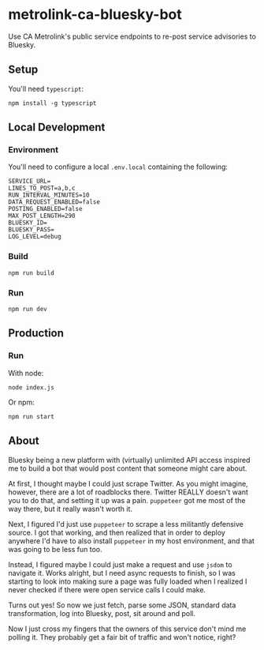 # metrolink-ca-bluesky-bot

Use CA Metrolink's public service endpoints to re-post service advisories to Bluesky.

## Setup

You'll need `typescript`:

`npm install -g typescript`

## Local Development

### Environment

You'll need to configure a local `.env.local` containing the following:

```
SERVICE_URL=
LINES_TO_POST=a,b,c
RUN_INTERVAL_MINUTES=10
DATA_REQUEST_ENABLED=false
POSTING_ENABLED=false
MAX_POST_LENGTH=290
BLUESKY_ID=
BLUESKY_PASS=
LOG_LEVEL=debug
```

### Build

`npm run build`

### Run

`npm run dev`

## Production

### Run

With node:

`node index.js`

Or npm:

`npm run start`

## About

Bluesky being a new platform with (virtually) unlimited API access inspired me to build a bot that would post content that someone might care about.

At first, I thought maybe I could just scrape Twitter. As you might imagine, however, there are a lot of roadblocks there. Twitter REALLY doesn't want you to do that, and setting it up was a pain. `puppeteer` got me most of the way there, but it really wasn't worth it.

Next, I figured I'd just use `puppeteer` to scrape a less militantly defensive source. I got that working, and then realized that in order to deploy anywhere I'd have to also install `puppeteer` in my host environment, and that was going to be less fun too.

Instead, I figured maybe I could just make a request and use `jsdom` to navigate it. Works alright, but I need async requests to finish, so I was starting to look into making sure a page was fully loaded when I realized I never checked if there were open service calls I could make.

Turns out yes! So now we just fetch, parse some JSON, standard data transformation, log into Bluesky, post, sit around and poll.

Now I just cross my fingers that the owners of this service don't mind me polling it. They probably get a fair bit of traffic and won't notice, right?
